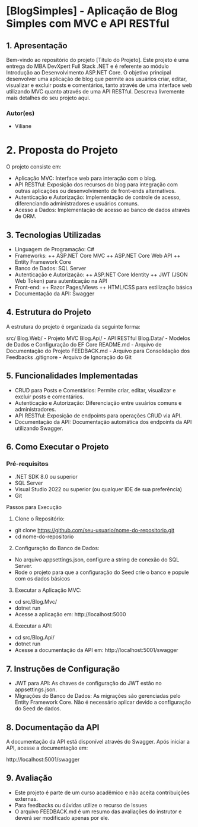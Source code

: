 # [BlogSimples] - Aplicação de Blog Simples com MVC e API RESTful

## 1. Apresentação
Bem-vindo ao repositório do projeto [Título do Projeto]. Este projeto é uma entrega do MBA DevXpert Full Stack .NET e é referente ao módulo Introdução ao Desenvolvimento ASP.NET Core. O objetivo principal desenvolver uma aplicação de blog que permite aos usuários criar, editar, visualizar e excluir posts e comentários, tanto através de uma interface web utilizando MVC quanto através de uma API RESTful. Descreva livremente mais detalhes do seu projeto aqui.

### Autor(es)
+ Viliane 

# 2. Proposta do Projeto
O projeto consiste em:

+ Aplicação MVC: Interface web para interação com o blog.
+ API RESTful: Exposição dos recursos do blog para integração com outras aplicações ou desenvolvimento de front-ends alternativos.
+ Autenticação e Autorização: Implementação de controle de acesso, diferenciando administradores e usuários comuns.
+ Acesso a Dados: Implementação de acesso ao banco de dados através de ORM.

## 3. Tecnologias Utilizadas
+ Linguagem de Programação: C#
+ Frameworks:
++ ASP.NET Core MVC
++ ASP.NET Core Web API
++ Entity Framework Core
+ Banco de Dados: SQL Server
+ Autenticação e Autorização:
++ ASP.NET Core Identity
++ JWT (JSON Web Token) para autenticação na API
+ Front-end:
++ Razor Pages/Views
++ HTML/CSS para estilização básica
+ Documentação da API: Swagger

## 4. Estrutura do Projeto
A estrutura do projeto é organizada da seguinte forma:

src/
Blog.Web/ - Projeto MVC
Blog.Api/ - API RESTful
Blog.Data/ - Modelos de Dados e Configuração do EF Core
README.md - Arquivo de Documentação do Projeto
FEEDBACK.md - Arquivo para Consolidação dos Feedbacks
.gitignore - Arquivo de Ignoração do Git

## 5. Funcionalidades Implementadas
* CRUD para Posts e Comentários: Permite criar, editar, visualizar e excluir posts e comentários.
* Autenticação e Autorização: Diferenciação entre usuários comuns e administradores.
* API RESTful: Exposição de endpoints para operações CRUD via API.
* Documentação da API: Documentação automática dos endpoints da API utilizando Swagger.

## 6. Como Executar o Projeto
### Pré-requisitos
* .NET SDK 8.0 ou superior
* SQL Server
* Visual Studio 2022 ou superior (ou qualquer IDE de sua preferência)
* Git

Passos para Execução
  1. Clone o Repositório:

  * git clone https://github.com/seu-usuario/nome-do-repositorio.git
  * cd nome-do-repositorio

  2. Configuração do Banco de Dados:

  * No arquivo appsettings.json, configure a string de conexão do SQL Server.
  * Rode o projeto para que a configuração do Seed crie o banco e popule com os dados básicos

  3. Executar a Aplicação MVC:

  * cd src/Blog.Mvc/
  * dotnet run
  * Acesse a aplicação em: http://localhost:5000

  4. Executar a API:

  * cd src/Blog.Api/
  * dotnet run
  * Acesse a documentação da API em: http://localhost:5001/swagger
  
## 7. Instruções de Configuração
* JWT para API: As chaves de configuração do JWT estão no appsettings.json.
* Migrações do Banco de Dados: As migrações são gerenciadas pelo Entity Framework Core. Não é necessário aplicar devido a configuração do Seed de dados.

## 8. Documentação da API
A documentação da API está disponível através do Swagger. Após iniciar a API, acesse a documentação em:

http://localhost:5001/swagger

## 9. Avaliação
* Este projeto é parte de um curso acadêmico e não aceita contribuições externas.
* Para feedbacks ou dúvidas utilize o recurso de Issues
* O arquivo FEEDBACK.md é um resumo das avaliações do instrutor e deverá ser modificado apenas por ele.